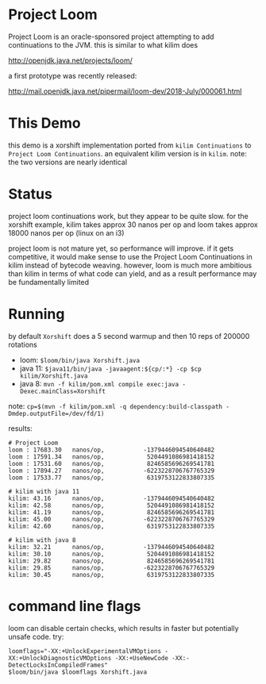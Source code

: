 # Project Loom

Project Loom is an oracle-sponsored project attempting to add continuations to the JVM.
this is similar to what kilim does

http://openjdk.java.net/projects/loom/

a first prototype was recently released:

http://mail.openjdk.java.net/pipermail/loom-dev/2018-July/000061.html


# This Demo

this demo is a xorshift implementation ported from `kilim Continuations` to `Project Loom Continuations`. an equivalent kilim version is in `kilim`. note: the two versions are nearly identical

# Status

project loom continuations work, but they appear to be quite slow. for the xorshift example, kilim takes approx 30 nanos per op and loom takes approx 18000 nanos per op (linux on an i3)

project loom is not mature yet, so performance will improve.
if it gets competitive, it would make sense to use the Project Loom Continuations in kilim instead of bytecode weaving.
however, loom is much more ambitious than kilim in terms of what code can yield, and as a result performance may be fundamentally limited


# Running

by default `Xorshift` does a 5 second warmup and then 10 reps of 200000 rotations

- loom: `$loom/bin/java Xorshift.java`
- java 11: `$java11/bin/java -javaagent:${cp/:*} -cp $cp kilim/Xorshift.java`
- java 8: `mvn -f kilim/pom.xml compile exec:java -Dexec.mainClass=Xorshift`

note: `cp=$(mvn -f kilim/pom.xml -q dependency:build-classpath -Dmdep.outputFile=/dev/fd/1)`


results:
```
# Project Loom
loom : 17683.30   nanos/op,           -1379446094540640482
loom : 17591.34   nanos/op,            5204491086981418152
loom : 17531.60   nanos/op,            8246585696269541781
loom : 17894.27   nanos/op,           -6223228706767765329
loom : 17533.77   nanos/op,            6319753122833807335

# kilim with java 11
kilim: 43.16      nanos/op,           -1379446094540640482
kilim: 42.58      nanos/op,            5204491086981418152
kilim: 41.19      nanos/op,            8246585696269541781
kilim: 45.00      nanos/op,           -6223228706767765329
kilim: 42.60      nanos/op,            6319753122833807335

# kilim with java 8
kilim: 32.21      nanos/op,           -1379446094540640482
kilim: 30.10      nanos/op,            5204491086981418152
kilim: 29.82      nanos/op,            8246585696269541781
kilim: 29.85      nanos/op,           -6223228706767765329
kilim: 30.45      nanos/op,            6319753122833807335
```



# command line flags

loom can disable certain checks, which results in faster but potentially unsafe code. try:

```
loomflags="-XX:+UnlockExperimentalVMOptions -XX:+UnlockDiagnosticVMOptions -XX:+UseNewCode -XX:-DetectLocksInCompiledFrames"
$loom/bin/java $loomflags Xorshift.java
```




